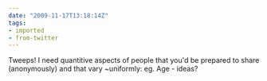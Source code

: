 ```yaml
---
date: "2009-11-17T13:18:14Z"
tags:
- imported
- from-twitter
---
```

Tweeps\! I need quantitive aspects of people that you'd be prepared to share \(anonymously\) and that vary ~uniformly: eg. Age - ideas?

